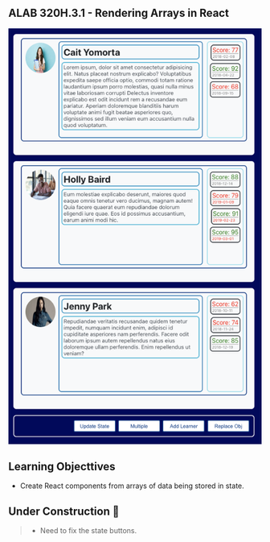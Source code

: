 ## ALAB 320H.3.1 - Rendering Arrays in React

<img width="700" alt='screen capture' src="./assets/dashboard.png"></div>

## Learning Objecttives

- Create React components from arrays of data being stored in state.

## Under Construction 🚧

> - Need to fix the state buttons.
